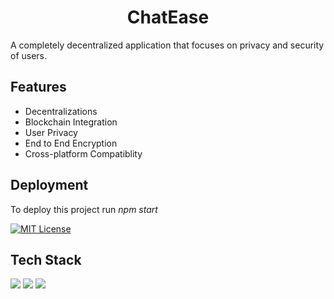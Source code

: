 <h1 align="center">ChatEase</h1>
A completely decentralized application that focuses on privacy and security of users.
<h2>Features</h2>
<ul><li>Decentralizations
<li>Blockchain Integration
<li>User Privacy
<li>End to End Encryption
<li>Cross-platform Compatiblity
</ul>

<h2>Deployment</h2>
To deploy this project run <i>npm start</i>




[![MIT License](https://img.shields.io/badge/License-MIT-orange.svg)](https://choosealicense.com/licenses/mit/)


<h2>Tech Stack</h2>
<img src="https://img.shields.io/badge/HTML5-E34F26?style=for-the-badge&logo=html5&logoColor=white /> <img src="https://img.shields.io/badge/CSS3-1572B6?style=for-the-badge&logo=css3&logoColor=white" /> <img src="https://img.shields.io/badge/next%20js-000000?style=for-the-badge&logo=nextdotjs&logoColor=white" /> <img src="https://img.shields.io/badge/Solidity-e6e6e6?style=for-the-badge&logo=solidity&logoColor=black" />



